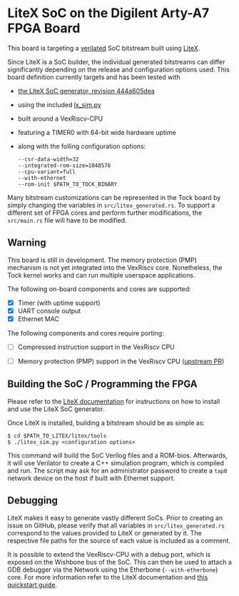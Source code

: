 LiteX SoC on the Digilent Arty-A7 FPGA Board
============================================

This board is targeting a
[verilated](https://www.veripool.org/wiki/verilator) SoC bitstream
built using [LiteX](https://github.com/enjoy-digital/litex).

Since LiteX is a SoC builder, the individual generated bitstreams can
differ significantly depending on the release and configuration
options used. This board definition currently targets and has been
tested with
- [the LiteX SoC generator, revision
  444a605dea](https://github.com/enjoy-digital/litex/tree/444a605deae6a561dbe2c49bf3062eae6f3cd887)
- using the included [lx_sim.py](https://github.com/enjoy-digital/litex/blob/444a605deae6a561dbe2c49bf3062eae6f3cd887/litex/tools/litex_sim.py)
- built around a VexRiscv-CPU
- featuring a TIMER0 with 64-bit wide hardware uptime
- along with the folling configuration options:

  ```
  --csr-data-width=32
  --integrated-rom-size=1048576
  --cpu-variant=full
  --with-ethernet
  --rom-init $PATH_TO_TOCK_BINARY
  ```

Many bitstream customizations can be represented in the Tock board by
simply changing the variables in `src/litex_generated.rs`. To support
a different set of FPGA cores and perform further modifications, the
`src/main.rs` file will have to be modified.


Warning
-------

This board is still in development. The memory protection (PMP)
mechanism is not yet integrated into the VexRiscv core. Nonetheless,
the Tock kernel works and can run multiple userspace applications.

The following on-board components and cores are supported:
- [X] Timer (with uptime support)
- [X] UART console output
- [X] Ethernet MAC

The following components and cores require porting:
- [ ] Compressed instruction support in the VexRiscv CPU
- [ ] Memory protection (PMP) support in the VexRiscv CPU ([upstream
      PR](https://github.com/SpinalHDL/VexRiscv/pull/147))


Building the SoC / Programming the FPGA
---------------------------------------

Please refer to the [LiteX
documentation](https://github.com/enjoy-digital/litex/wiki/) for
instructions on how to install and use the LiteX SoC generator.

Once LiteX is installed, building a bitstream should be as simple as:

```
$ cd $PATH_TO_LITEX/litex/tools
$ ./litex_sim.py <configuration options>
```

This command will build the SoC Verilog files and a ROM-bios.
Afterwards, it will use Verilator to create a C++ simulation program,
which is compiled and run. The script may ask for an administrator
password to create a `tap0` network device on the host if built with
Ethernet support.


Debugging
---------

LiteX makes it easy to generate vastly different SoCs. Prior to
creating an issue on GitHub, please verify that all variables in
`src/litex_generated.rs` correspond to the values provided to LiteX or
generated by it. The respective file paths for the source of each
value is included as a comment.

It is possible to extend the VexRiscv-CPU with a debug port, which is
exposed on the Wishbone bus of the SoC. This can then be used to
attach a GDB debugger via the Network using the Etherbone
(`--with-etherbone`) core. For more information refer to the LiteX
documentation and [this quickstart
guide](https://github.com/timvideos/litex-buildenv/wiki/Debugging).
